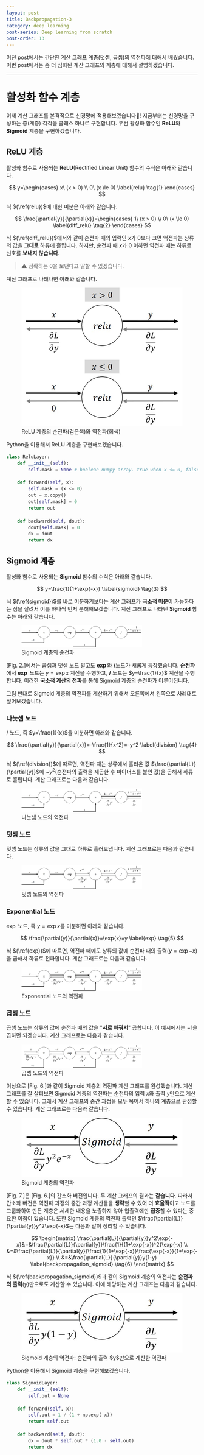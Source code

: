 ```yaml
---
layout: post
title: Backpropagation-3
category: deep learning
post-series: Deep learning from scratch
post-order: 13
---
```


이전 [post](https://gyuhub.github.io/posts/study/machine%20learning/deep%20learning/backpropation-2)에서는 간단한 계산 그래프 계층(덧셈, 곱셈)의 역전파에 대해서 배웠습니다. 이번 post에서는 좀 더 심화된 계산 그래프의 계층에 대해서 설명하겠습니다.

---

# 활성화 함수 계층

이제 계산 그래프를 본격적으로 신경망에 적용해보겠습니다👊! 지금부터는 신경망을 구성하는 층(계층) 각각을 클래스 하나로 구현합니다. 우선 활성화 함수인 **ReLU**와 **Sigmoid** 계층을 구현하겠습니다.

## ReLU 계층

활성화 함수로 사용되는 **ReLU**(Rectified Linear Unit) 함수의 수식은 아래와 같습니다.

$$
y=\begin{cases}
x\ (x > 0) \\
0\ (x \le 0) \label{relu} \tag{1}
\end{cases}
$$

식 $(\ref{relu})$에 대한 미분은 아래와 같습니다.

$$
\frac{\partial{y}}{\partial{x}}=\begin{cases}
1\ (x > 0) \\
0\ (x \le 0) \label{diff_relu} \tag{2}
\end{cases}
$$

식 $(\ref{diff_relu})$에서와 같이 순전파 때의 입력인 $x$가 0보다 크면 역전파는 상류의 값을 **그대로** 하류에 흘립니다. 하지만, 순전파 때 $x$가 $0$ 이하면 역전파 때는 하류로 신호를 **보내지 않습니다**.

> ⚠️ 정확히는 $0$을 보낸다고 말할 수 있겠습니다.

계산 그래프로 나태나면 아래와 같습니다.

<figure>
     <img src="/posts/study/machine learning/deep learning/images/backpropagation_11.jpg"
          title="Propagation of relu layer"
          alt="Image of propagation of relu layer"
          class="img_center"/>
     <figcaption>ReLU 계층의 순전파(검은색)와 역전파(회색)</figcaption>
</figure>

Python을 이용해서 ReLU 계층을 구현해보겠습니다.
```python
class ReluLayer:
    def __init__(self):
        self.mask = None # boolean numpy array. true when x <= 0, false when others

    def forward(self, x):
        self.mask = (x <= 0)
        out = x.copy()
        out[self.mask] = 0
        return out

    def backward(self, dout):
        dout[self.mask] = 0
        dx = dout
        return dx
```

## Sigmoid 계층

활성화 함수로 사용되는 **Sigmoid** 함수의 수식은 아래와 같습니다.

$$
y=\frac{1}{1+\exp{-x}} \label{sigmoid} \tag{3}
$$

식 $(\ref{sigmoid})$를 바로 미분하기보다는 계산 그래프가 **국소적 미분**이 가능하다는 점을 살려서 이를 하나씩 먼저 분해해보겠습니다. 계산 그래프로 나타낸 **Sigmoid** 함수는 아래와 같습니다.

<figure>
     <img src="/posts/study/machine learning/deep learning/images/backpropagation_12.jpg"
          title="Forward propagation of sigmoid layer"
          alt="Image of forward propagation of sigmoid layer"
          class="img_center"
          style="width: 75%"/>
     <figcaption>Sigmoid 계층의 순전파</figcaption>
</figure>

[Fig. 2.]에서는 곱셈과 덧셈 노드 말고도 $\boldsymbol{\exp}$와 $\boldsymbol{/}$노드가 새롭게 등장했습니다. **순전파**에서 $\boldsymbol{\exp}$ 노드는 $y=\exp{x}$ 계산을 수행하고, $\boldsymbol{/}$ 노드는 $y=\frac{1}{x}$ 계산을 수행합니다. 이러한 **국소적 계산의 전파**를 통해 Sigmoid 계층의 순전파가 이루어집니다.

그럼 반대로 Sigmoid 계층의 역전파를 계산하기 위해서 오른쪽에서 왼쪽으로 차례대로 짚어보겠습니다.

### 나눗셈 노드

$/$ 노드, 즉 $y=\frac{1}{x}$을 미분하면 아래와 같습니다.

$$
\frac{\partial{y}}{\partial{x}}=-\frac{1}{x^2}=-y^2 \label{division} \tag{4}
$$

식 $(\ref{division})$에 따르면, 역전파 때는 상류에서 흘러온 값 $\frac{\partial{L}}{\partial{y}}$에 $-y^2$(순전파의 출력을 제곱한 후 마이너스를 붙인 값)을 곱해서 하류로 흘립니다. 계산 그래프로는 다음과 같습니다.

<figure>
     <img src="/posts/study/machine learning/deep learning/images/backpropagation_13.jpg"
          title="Backpropagation of division node"
          alt="Image of backpropagation of division node"
          class="img_center"
          style="width: 75%"/>
     <figcaption>나눗셈 노드의 역전파</figcaption>
</figure>

### 덧셈 노드

덧셈 노드는 상류의 값을 그대로 하류로 흘러보냅니다. 계산 그래프로는 다음과 같습니다.

<figure>
     <img src="/posts/study/machine learning/deep learning/images/backpropagation_14.jpg"
          title="Backpropagation of addition node"
          alt="Image of backpropagation of addition node"
          class="img_center"
          style="width: 75%"/>
     <figcaption>덧셈 노드의 역전파</figcaption>
</figure>

### Exponential 노드

$\exp$ 노드, 즉 $y=\exp{x}$를 미분하면 아래와 같습니다.

$$
\frac{\partial{y}}{\partial{x}}=\exp{x}=y \label{exp} \tag{5}
$$

식 $(\ref{exp})$에 따르면, 역전파 때에도 상류의 값에 순전파 때의 출력$(y=\exp{-x})$을 곱해서 하류로 전파합니다. 계산 그래프로는 다음과 같습니다.

<figure>
     <img src="/posts/study/machine learning/deep learning/images/backpropagation_15.jpg"
          title="Backpropagation of exponential node"
          alt="Image of backpropagation of exponential node"
          class="img_center"
          style="width: 75%"/>
     <figcaption>Exponential 노드의 역전파</figcaption>
</figure>

### 곱셈 노드

곱셈 노드는 상류의 값에 순전파 때의 값을 "**서로 바꿔서**" 곱합니다. 이 예시에서는 $-1$을 곱하면 되겠습니다. 계산 그래프로는 다음과 같습니다.

<figure>
     <img src="/posts/study/machine learning/deep learning/images/backpropagation_16.jpg"
          title="Backpropagation of multiplication node"
          alt="Image of backpropagation of multiplication node"
          class="img_center"
          style="width: 75%"/>
     <figcaption>곱셈 노드의 역전파</figcaption>
</figure>

이상으로 [Fig. 6.]과 같이 Sigmoid 계층의 역전파 계산 그래프를 완성했습니다. 계산 그래프를 잘 살펴보면 Sigmoid 계층의 역전파는 순전파의 입력 $x$와 출력 $y$만으로 계산할 수 있습니다. 그래서 계산 그래프의 중간 과정을 모두 묶어서 하나의 계층으로 완성할 수 있습니다. 계산 그래프로는 다음과 같습니다.

<figure>
     <img src="/posts/study/machine learning/deep learning/images/backpropagation_17.jpg"
          title="Backpropagation of sigmoid layer"
          alt="Image of backpropagation of sigmoid layer"
          class="img_center"/>
     <figcaption>Sigmoid 계층의 역전파</figcaption>
</figure>

[Fig. 7.]은 [Fig. 6.]의 간소화 버전입니다. 두 계산 그래프의 결과는 **같습니다**. 따라서 간소화 버전은 역전파 과정의 중간 과정 계산들을 **생략**할 수 있어 더 **효율적**이고 노드를 그룹화하여 만든 계층은 세세한 내용을 노출하지 않아 입출력에만 **집중**할 수 있다는 중요한 이점이 있습니다. 또한 Sigmoid 계층의 역전파 출력인 $\frac{\partial{L}}{\partial{y}}y^2\exp{-x}$는 다음과 같이 정리할 수 있습니다.

$$
\begin{matrix}
\frac{\partial{L}}{\partial{y}}y^2\exp{-x}&=&\frac{\partial{L}}{\partial{y}}\frac{1}{(1+\exp{-x})^2}\exp{-x} \\
&=&\frac{\partial{L}}{\partial{y}}\frac{1}{1+\exp{-x}}\frac{\exp{-x}}{1+\exp{-x}} \\
&=&\frac{\partial{L}}{\partial{y}}y(1-y) \label{backpropagation_sigmoid} \tag{6}
\end{matrix}
$$

식 $(\ref{backpropagation_sigmoid})$과 같이 Sigmoid 계층의 역전파는 **순전파의 출력**$(y)$만으로도 계산할 수 있습니다. 이에 해당하는 계산 그래프는 다음과 같습니다.

<figure>
     <img src="/posts/study/machine learning/deep learning/images/backpropagation_18.jpg"
          title="Backpropagation of sigmoid layer"
          alt="Image of backpropagation of sigmoid layer"
          class="img_center"/>
     <figcaption>Sigmoid 계층의 역전파: 순전파의 출력 $y$만으로 계산한 역전파</figcaption>
</figure>

Python을 이용해서 Sigmoid 계층을 구현해보겠습니다.
```python
class SigmoidLayer:
    def __init__(self):
        self.out = None

    def forward(self, x):
        self.out = 1 / (1 + np.exp(-x))
        return self.out

    def backward(self, dout):
        dx = dout * self.out * (1.0 - self.out)
        return dx
```